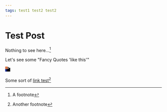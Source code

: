 ```yaml
---
tags: test1 test2 test2
---
```


# Test Post

Nothing to see here...[^1]

Let's see some "Fancy Quotes 'like this'"

[![A test JPEG image][TEST.JPG]][TEST.JPG]

Some sort of [link test][TEST.JPG][^2]

[^1]: A footnote
[^2]: Another footnote

<!-- image links -->
[TEST.JPG]: /blog/assets/images/test-post/test.jpg '"Slow Entry Trampoline"'
